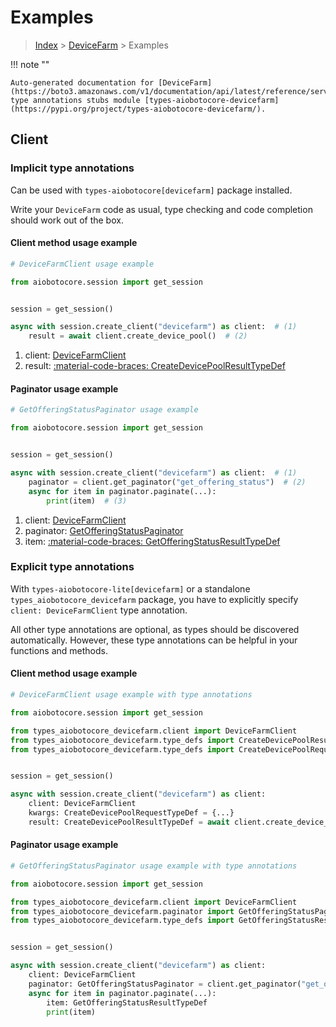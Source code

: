 # Examples

> [Index](../README.md) > [DeviceFarm](./README.md) > Examples

!!! note ""

    Auto-generated documentation for [DeviceFarm](https://boto3.amazonaws.com/v1/documentation/api/latest/reference/services/devicefarm.html#devicefarm)
    type annotations stubs module [types-aiobotocore-devicefarm](https://pypi.org/project/types-aiobotocore-devicefarm/).

## Client

### Implicit type annotations

Can be used with `types-aiobotocore[devicefarm]` package installed.

Write your `DeviceFarm` code as usual,
type checking and code completion should work out of the box.



#### Client method usage example

```python
# DeviceFarmClient usage example

from aiobotocore.session import get_session


session = get_session()

async with session.create_client("devicefarm") as client:  # (1)
    result = await client.create_device_pool()  # (2)
```

1. client: [DeviceFarmClient](./client.md)
2. result: [:material-code-braces: CreateDevicePoolResultTypeDef](./type_defs.md#createdevicepoolresulttypedef)



#### Paginator usage example

```python
# GetOfferingStatusPaginator usage example

from aiobotocore.session import get_session


session = get_session()

async with session.create_client("devicefarm") as client:  # (1)
    paginator = client.get_paginator("get_offering_status")  # (2)
    async for item in paginator.paginate(...):
        print(item)  # (3)
```

1. client: [DeviceFarmClient](./client.md)
2. paginator: [GetOfferingStatusPaginator](./paginators.md#getofferingstatuspaginator)
3. item: [:material-code-braces: GetOfferingStatusResultTypeDef](./type_defs.md#getofferingstatusresulttypedef)




### Explicit type annotations

With `types-aiobotocore-lite[devicefarm]`
or a standalone `types_aiobotocore_devicefarm` package, you have to explicitly specify
`client: DeviceFarmClient` type annotation.

All other type annotations are optional, as types should be discovered automatically.
However, these type annotations can be helpful in your functions and methods.


#### Client method usage example

```python
# DeviceFarmClient usage example with type annotations

from aiobotocore.session import get_session

from types_aiobotocore_devicefarm.client import DeviceFarmClient
from types_aiobotocore_devicefarm.type_defs import CreateDevicePoolResultTypeDef
from types_aiobotocore_devicefarm.type_defs import CreateDevicePoolRequestTypeDef


session = get_session()

async with session.create_client("devicefarm") as client:
    client: DeviceFarmClient
    kwargs: CreateDevicePoolRequestTypeDef = {...}
    result: CreateDevicePoolResultTypeDef = await client.create_device_pool(**kwargs)
```



#### Paginator usage example

```python
# GetOfferingStatusPaginator usage example with type annotations

from aiobotocore.session import get_session

from types_aiobotocore_devicefarm.client import DeviceFarmClient
from types_aiobotocore_devicefarm.paginator import GetOfferingStatusPaginator
from types_aiobotocore_devicefarm.type_defs import GetOfferingStatusResultTypeDef


session = get_session()

async with session.create_client("devicefarm") as client:
    client: DeviceFarmClient
    paginator: GetOfferingStatusPaginator = client.get_paginator("get_offering_status")
    async for item in paginator.paginate(...):
        item: GetOfferingStatusResultTypeDef
        print(item)
```


